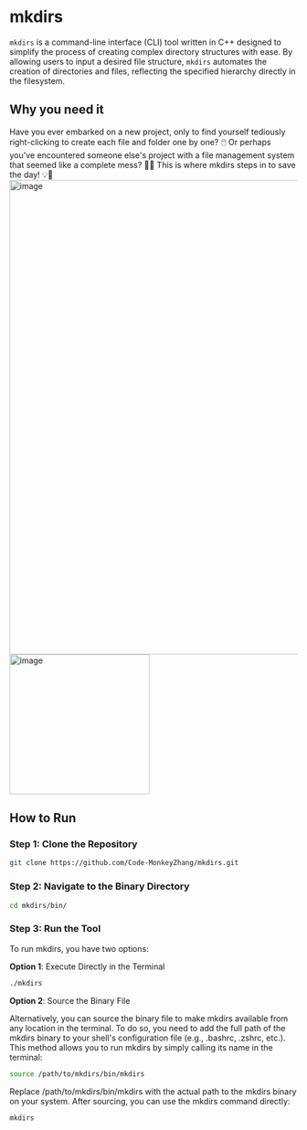 # mkdirs
`mkdirs` is a command-line interface (CLI) tool written in C++ designed to simplify the process of creating complex directory structures with ease. By allowing users to input a desired file structure, `mkdirs` automates the creation of directories and files, reflecting the specified hierarchy directly in the filesystem.


## Why you need it 
Have you ever embarked on a new project, only to find yourself tediously right-clicking to create each file and folder one by one? 🖱️ Or perhaps you've encountered someone else's project with a file management system that seemed like a complete mess? 📂🔥 This is where mkdirs steps in to save the day! 💡🚀
<img width="831" alt="image" src="https://github.com/Code-MonkeyZhang/mkdirs/assets/56613491/845e6a1b-2270-400b-954b-5b2a4dd9e6f8">
<img width="245" alt="image" src="https://github.com/Code-MonkeyZhang/mkdirs/assets/56613491/d70dc0e8-0302-4d78-aad1-e1850b87b2f4">



## How to Run
### Step 1: Clone the Repository
```bash
git clone https://github.com/Code-MonkeyZhang/mkdirs.git
```

### Step 2: Navigate to the Binary Directory
```bash
cd mkdirs/bin/
```

### Step 3: Run the Tool
To run mkdirs, you have two options:

**Option 1**: Execute Directly in the Terminal

```bash
./mkdirs
```
**Option 2**: Source the Binary File

Alternatively, you can source the binary file to make mkdirs available from any location in the terminal. To do so, you need to add the full path of the mkdirs binary to your shell's configuration file (e.g., .bashrc, .zshrc, etc.). This method allows you to run mkdirs by simply calling its name in the terminal:

```bash
source /path/to/mkdirs/bin/mkdirs
```
Replace /path/to/mkdirs/bin/mkdirs with the actual path to the mkdirs binary on your system. After sourcing, you can use the mkdirs command directly:

```bash
mkdirs
```


